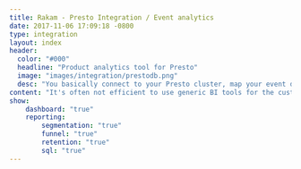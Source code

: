 ```yaml
---
title: Rakam - Presto Integration / Event analytics
date: 2017-11-06 17:09:18 -0800
type: integration
layout: index
header:
  color: "#000"
  headline: "Product analytics tool for Presto"
  image: "images/integration/prestodb.png"
  desc: "You basically connect to your Presto cluster, map your event data and build interactive reporting user interfaces."
content: "It's often not efficient to use generic BI tools for the customer event data because event data has different semantics. You usually want to run ad-hoc funnel, retention and segmentation queries, label your event types and share them internally which is not convenient in generic BI tools. That's why we created Rakam for just the product event data. Rakam answers these questions in a seamless way and lets you drill-down these metrics so that you can understand how your users are behaving."
show:
    dashboard: "true"
    reporting:
        segmentation: "true"
        funnel: "true"
        retention: "true"
        sql: "true"
---
```

